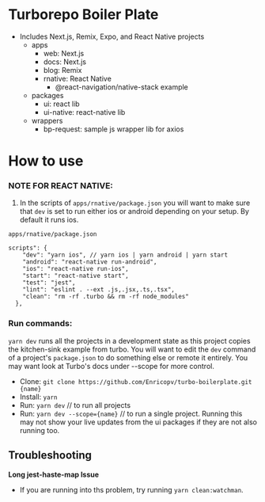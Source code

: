 # Turborepo Boiler Plate

- Includes Next.js, Remix, Expo, and React Native projects
  - apps
    - web: Next.js
    - docs: Next.js
    - blog: Remix
    - rnative: React Native
      - @react-navigation/native-stack example
  - packages
    - ui: react lib
    - ui-native: react-native lib
  - wrappers
    - bp-request: sample js wrapper lib for axios

# How to use

### NOTE FOR REACT NATIVE:

1. In the scripts of `apps/rnative/package.json` you will want to make sure that `dev` is set to run either ios or android depending on your setup. By default it runs
   ios.

```
apps/rnative/package.json

scripts": {
    "dev": "yarn ios", // yarn ios | yarn android | yarn start
    "android": "react-native run-android",
    "ios": "react-native run-ios",
    "start": "react-native start",
    "test": "jest",
    "lint": "eslint . --ext .js,.jsx,.ts,.tsx",
    "clean": "rm -rf .turbo && rm -rf node_modules"
  },
```

### Run commands:

`yarn dev` runs all the projects in a development state as this project copies the kitchen-sink example from turbo. You will want to edit the `dev` command of a project's `package.json` to do something else or remote it entirely. You may want look at Turbo's docs under --scope for more control.

- Clone: `git clone https://github.com/Enricopv/turbo-boilerplate.git {name}`
- Install: `yarn`
- Run: `yarn dev` // to run all projects
- Run: `yarn dev --scope={name}` // to run a single project. Running this may not show your live updates from the ui packages if they are not also running too.

## Troubleshooting

<b>Long jest-haste-map Issue</b>

- If you are running into ths problem, try running `yarn clean:watchman`.
